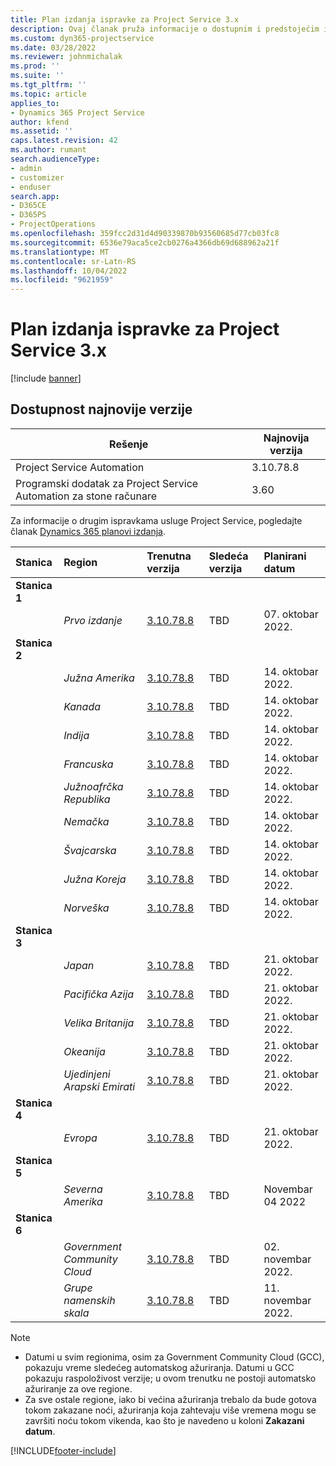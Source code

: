 ```yaml
---
title: Plan izdanja ispravke za Project Service 3.x
description: Ovaj članak pruža informacije o dostupnim i predstojećim izdanjima program Dynamics 365 Project Service Automation.
ms.custom: dyn365-projectservice
ms.date: 03/28/2022
ms.reviewer: johnmichalak
ms.prod: ''
ms.suite: ''
ms.tgt_pltfrm: ''
ms.topic: article
applies_to:
- Dynamics 365 Project Service
author: kfend
ms.assetid: ''
caps.latest.revision: 42
ms.author: rumant
search.audienceType:
- admin
- customizer
- enduser
search.app:
- D365CE
- D365PS
- ProjectOperations
ms.openlocfilehash: 359fcc2d31d4d90339870b93560685d77cb03fc8
ms.sourcegitcommit: 6536e79aca5ce2cb0276a4366db69d688962a21f
ms.translationtype: MT
ms.contentlocale: sr-Latn-RS
ms.lasthandoff: 10/04/2022
ms.locfileid: "9621959"
---
```

# <a name="update-release-schedule-for-project-service-3x"></a>Plan izdanja ispravke za Project Service 3.x

[!include [banner](../includes/psa-now-project-operations.md)]

## <a name="latest-version-availability"></a>Dostupnost najnovije verzije

| Rešenje  | Najnovija verzija |
|-------|----|
| Project Service Automation    | 3.10.78.8 |
| Programski dodatak za Project Service Automation za stone računare                | 3.60          |

Za informacije o drugim ispravkama usluge Project Service, pogledajte članak [Dynamics 365 planovi izdanja](/dynamics365/release-plans/). 

| Stanica  | Region | Trenutna verzija | Sledeća verzija |  Planirani datum
| :---   | :---   | :---   | :---   |:---   |         
|<strong>Stanica 1</strong> | |  |  | |
| | <i>Prvo izdanje</i> | [3.10.78.8](whats-new-ur-47.md)| TBD | 07. oktobar 2022.
|<strong>Stanica 2</strong> | |  |  | |
| | <i>Južna Amerika</i> | [3.10.78.8](whats-new-ur-47.md) | TBD | 14. oktobar 2022.
| | <i>Kanada</i> | [3.10.78.8](whats-new-ur-47.md) | TBD | 14. oktobar 2022.
| | <i>Indija</i> | [3.10.78.8](whats-new-ur-47.md) | TBD | 14. oktobar 2022.
| | <i>Francuska</i> | [3.10.78.8](whats-new-ur-47.md) | TBD | 14. oktobar 2022.
| | <i>Južnoafrčka Republika</i> | [3.10.78.8](whats-new-ur-47.md) | TBD | 14. oktobar 2022.
| | <i>Nemačka</i> | [3.10.78.8](whats-new-ur-47.md) | TBD | 14. oktobar 2022.
| | <i>Švajcarska</i> | [3.10.78.8](whats-new-ur-47.md) | TBD | 14. oktobar 2022.
| | <i>Južna Koreja</i> | [3.10.78.8](whats-new-ur-47.md) | TBD | 14. oktobar 2022.
| | <i>Norveška</i> | [3.10.78.8](whats-new-ur-47.md) | TBD | 14. oktobar 2022.
|<strong>Stanica 3</strong> | |  |  | |
| | <i>Japan</i> | [3.10.78.8](whats-new-ur-47.md) | TBD | 21. oktobar 2022.
| | <i>Pacifička Azija</i> | [3.10.78.8](whats-new-ur-47.md) | TBD | 21. oktobar 2022.
| | <i>Velika Britanija</i> | [3.10.78.8](whats-new-ur-47.md) | TBD | 21. oktobar 2022.
| | <i>Okeanija</i> | [3.10.78.8](whats-new-ur-47.md) | TBD | 21. oktobar 2022.
| | <i>Ujedinjeni Arapski Emirati</i> | [3.10.78.8](whats-new-ur-47.md) | TBD | 21. oktobar 2022.
|<strong>Stanica 4</strong> | |  |  | |
| | <i>Evropa</i> | [3.10.78.8](whats-new-ur-47.md) | TBD | 21. oktobar 2022.
|<strong>Stanica 5</strong> | |  |  | |
| | <i>Severna Amerika</i> | [3.10.78.8](whats-new-ur-47.md) | TBD | Novembar 04 2022
|<strong>Stanica 6</strong> | |  |  | |
| | <i>Government Community Cloud</i> | [3.10.78.8](whats-new-ur-47.md) | TBD | 02. novembar 2022.
| | <i>Grupe namenskih skala</i> | [3.10.78.8](whats-new-ur-47.md) | TBD | 11. novembar 2022.




>[!Note]
> - Datumi u svim regionima, osim za Government Community Cloud (GCC), pokazuju vreme sledećeg automatskog ažuriranja. Datumi u GCC pokazuju raspoloživost verzije; u ovom trenutku ne postoji automatsko ažuriranje za ove regione.
> - Za sve ostale regione, iako bi većina ažuriranja trebalo da bude gotova tokom zakazane noći, ažuriranja koja zahtevaju više vremena mogu se završiti noću tokom vikenda, kao što je navedeno u koloni **Zakazani datum**.


[!INCLUDE[footer-include](../includes/footer-banner.md)]
